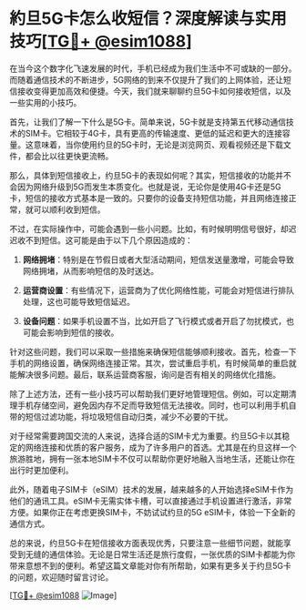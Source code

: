 # 約旦5G卡怎么收短信？深度解读与实用技巧[[TG💪+ @esim1088](https://t.me/s/esim1088)]

在当今这个数字化飞速发展的时代，手机已经成为我们生活中不可或缺的一部分。而随着通信技术的不断进步，5G网络的到来不仅提升了我们的上网体验，还让短信接收变得更加高效和便捷。今天，我们就来聊聊约旦5G卡如何接收短信，以及一些实用的小技巧。

首先，让我们了解一下什么是5G卡。简单来说，5G卡就是支持第五代移动通信技术的SIM卡。它相较于4G卡，具有更高的传输速度、更低的延迟和更大的连接容量。这意味着，当你使用约旦的5G卡时，无论是浏览网页、观看视频还是下载文件，都会比以往更快更流畅。

那么，具体到短信接收上，约旦5G卡的表现如何呢？其实，短信接收的功能并不会因为网络升级到5G而发生本质变化。也就是说，无论你是使用4G卡还是5G卡，短信的接收方式基本是一致的。只要你的设备支持短信功能，并且网络连接正常，就可以顺利收到短信。

不过，在实际操作中，可能会遇到一些小问题。比如，有时候明明信号很好，却迟迟收不到短信。这可能是由于以下几个原因造成的：

1. **网络拥堵**：特别是在节假日或者大型活动期间，短信发送量激增，可能会导致网络拥堵，从而影响短信的及时送达。
   
2. **运营商设置**：有些情况下，运营商为了优化网络性能，可能会对短信进行排队处理，这也可能导致短信延迟。

3. **设备问题**：如果手机设置不当，比如开启了飞行模式或者开启了勿扰模式，也可能会影响到短信的接收。

针对这些问题，我们可以采取一些措施来确保短信能够顺利接收。首先，检查一下手机的网络设置，确保网络连接正常。其次，尝试重启手机，有时候简单的重启就能解决很多问题。最后，联系运营商客服，询问是否有相关的网络优化措施。

除了上述方法，还有一些小技巧可以帮助我们更好地管理短信。例如，可以定期清理手机存储空间，避免因内存不足而导致短信无法接收。同时，也可以利用手机自带的短信过滤功能，将垃圾短信自动归类，减少不必要的干扰。

对于经常需要跨国交流的人来说，选择合适的SIM卡尤为重要。约旦5G卡以其稳定的网络连接和优质的客户服务，成为了许多用户的首选。尤其是在约旦这样一个旅游胜地，拥有一张本地SIM卡不仅可以帮助你更好地融入当地生活，还能让你在出行时更加便利。

此外，随着电子SIM卡（eSIM）技术的发展，越来越多的人开始选择eSIM卡作为他们的通讯工具。eSIM卡无需实体卡槽，可以直接通过手机设置进行激活，非常方便。如果你正在考虑更换SIM卡，不妨试试约旦的5G eSIM卡，体验一下全新的通信方式。

总的来说，约旦5G卡在短信接收方面表现优秀，只要注意一些细节问题，就能享受到无缝的通信体验。无论是日常生活还是旅行度假，一张优质的SIM卡都能为你带来意想不到的便利。希望这篇文章能对你有所帮助，如果有更多关于约旦5G卡的问题，欢迎随时留言讨论。

[[TG💪+ @esim1088](https://t.me/s/esim1088) ![Image](https://i.postimg.cc/4NQfJmqS/Snipaste-2025-05-13-00-14-12.png)]
